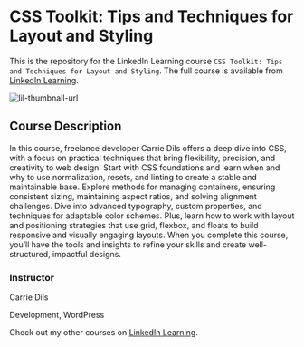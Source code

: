 # CSS Toolkit: Tips and Techniques for Layout and Styling
This is the repository for the LinkedIn Learning course `CSS Toolkit: Tips and Techniques for Layout and Styling`. The full course is available from [LinkedIn Learning][lil-course-url].

![lil-thumbnail-url]

## Course Description

In this course, freelance developer Carrie Dils offers a deep dive into CSS, with a focus on practical techniques that bring flexibility, precision, and creativity to web design. Start with CSS foundations and learn when and why to use normalization, resets, and linting to create a stable and maintainable base. Explore methods for managing containers, ensuring consistent sizing, maintaining aspect ratios, and solving alignment challenges. Dive into advanced typography, custom properties, and techniques for adaptable color schemes. Plus, learn how to work with layout and positioning strategies that use grid, flexbox, and floats to build responsive and visually engaging layouts. When you complete this course, you’ll have the tools and insights to refine your skills and create well-structured, impactful designs.

### Instructor

Carrie Dils

Development, WordPress

                            

Check out my other courses on [LinkedIn Learning](https://www.linkedin.com/learning/instructors/carrie-dils?u=104).



[0]: # (Replace these placeholder URLs with actual course URLs)

[lil-course-url]: https://www.linkedin.com/learning/css-toolkit-tips-and-techniques-for-layout-and-styling
[lil-thumbnail-url]: https://media.licdn.com/dms/image/v2/D560DAQHAMgervx_Gdg/learning-public-crop_675_1200/B56ZY2U5_zGsAY-/0/1744668173014?e=2147483647&v=beta&t=5D9LTUwt8vYAjxB2bBDz_2KU6-5zhjy-v0oq4slZoDQ

